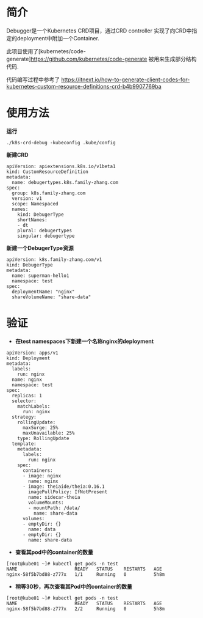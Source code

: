 # 简介 
Debugger是一个Kubernetes CRD项目，通过CRD controller 实现了向CRD中指定的deployment中附加一个Container.

此项目使用了[kubernetes/code-generate]https://github.com/kubernetes/code-generate 被用来生成部分结构代码.

代码编写过程中参考了
https://itnext.io/how-to-generate-client-codes-for-kubernetes-custom-resource-definitions-crd-b4b9907769ba


# 使用方法
**运行**
```
./k8s-crd-debug -kubeconfig .kube/config
```
**新建CRD**
```
apiVersion: apiextensions.k8s.io/v1beta1
kind: CustomResourceDefinition
metadata:  
  name: debugertypes.k8s.family-zhang.com
spec:  
  group: k8s.family-zhang.com
  version: v1
  scope: Namespaced  
  names:    
    kind: DebugerType
    shortNames: 
    - dt
    plural: debugertypes
    singular: debugertype
```

**新建一个DebugerType资源**

```
apiVersion: k8s.family-zhang.com/v1
kind: DebugerType
metadata: 
  name: superman-hello1
  namespace: test
spec:
  deploymentName: "nginx"
  shareVolumeName: "share-data"
```

# 验证
+ **在test namespaces下新建一个名称nginx的deployment**
```
apiVersion: apps/v1
kind: Deployment
metadata:
  labels:
    run: nginx
  name: nginx
  namespace: test
spec:
  replicas: 1
  selector:
    matchLabels:
      run: nginx
  strategy:
    rollingUpdate:
      maxSurge: 25%
      maxUnavailable: 25%
    type: RollingUpdate
  template:
    metadata:
      labels:
        run: nginx
    spec:
      containers:
      - image: nginx
        name: nginx
      - image: theiaide/theia:0.16.1
        imagePullPolicy: IfNotPresent
        name: sidecar-theia
        volumeMounts:
        - mountPath: /data/
          name: share-data
      volumes:
      - emptyDir: {}
        name: data
      - emptyDir: {}
        name: share-data
```
+ **查看其pod中的container的数量**
```
[root@kube01 ~]# kubectl get pods -n test
NAME                     READY   STATUS    RESTARTS   AGE
nginx-58f5b7bd88-z777x   1/1     Running   0          5h8m
```
+ **稍等30秒，再次查看其Pod中的container的数量**
```
[root@kube01 ~]# kubectl get pods -n test
NAME                     READY   STATUS    RESTARTS   AGE
nginx-58f5b7bd88-z777x   2/2     Running   0          5h8m
```
